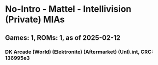 # No-Intro - Mattel - Intellivision (Private) MIAs
## Games: 1, ROMs: 1, as of 2025-02-12

### DK Arcade (World) (Elektronite) (Aftermarket) (Unl).int, CRC: 136995e3
